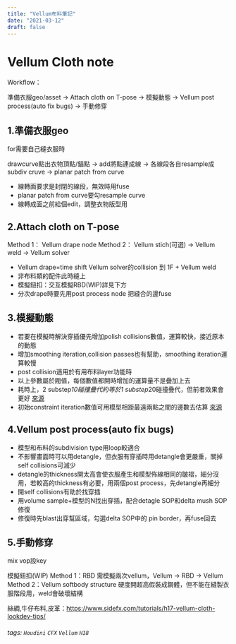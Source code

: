 ```yaml
---
title: "Vellum布料筆記"
date: "2021-03-12"
draft: false
---
```

# Vellum Cloth note

Workflow：

準備衣服geo/asset → Attach cloth on T-pose → 模擬動態 → Vellum post process(auto fix bugs) → 手動修穿

1.準備衣服geo
---
for需要自己縫衣服時

drawcurve點出衣物頂點/錨點 → add將點連成線 → 各線段各自resample成subdiv cruve → planar patch from curve
- 線轉面要求是封閉的線段，無效時用fuse
- planar patch from curve要勾resample curve
- 線轉成面之前給個edit，調整衣物版型用


2.Attach cloth on T-pose
---
Method 1：
Vellum drape node
Method 2：
Vellum stich(可選) → Vellum weld → Vellum solver
- Vellum drape=time shift Vellum solver的collision 到 1F + Vellum weld
- 非布料類的配件此時縫上
- 模擬鈕扣：交互模擬RBD(WIP)詳見下方
- 分次drape時要先用post process node 把縫合的邊fuse


3.模擬動態
---
- 若要在模擬時解決穿插優先增加polish collisions數值，運算較快，接近原本的動態
- 增加smoothing iteration,collision passes也有幫助，smoothing iteration運算較慢
- post collision適用於有用布料layer功能時
- 以上參數屬於閥值，每個數值都開時增加的運算量不是疊加上去
- 耗時上，2 substep*10碰撞疊代約等於1 substep*20碰撞疊代，但前者效果會更好 [來源](https://www.sidefx.com/docs/houdini/dyno/vellumtips.html)
- 初始constraint iteration數值可用模型相距最遠兩點之間的邊數去估算 [來源](https://www.sidefx.com/docs/houdini/dyno/vellumtips.html)


4.Vellum post process(auto fix bugs)
---
- 模型和布料的subdivision type用loop較適合
- 不影響畫面時可以用detangle，但衣服有穿插時用detangle會更嚴重，關掉self collisions可減少
- detangle的thickness開太高會使衣服產生和模型佈線相同的皺褶，細分沒用，若較高的thickness有必要，用兩個post process，先detangle再細分
- 開self collisions有助於找穿插
- 用volume sample+模型的N找出穿插，配合detagle SOP和delta mush SOP修復
- 修復時先blast出穿幫區域，勾選delta SOP中的 pin border，再fuse回去


5.手動修穿
---
mix vop設key

模擬鈕扣(WIP)
Method 1：RBD
需模擬兩次vellum，Vellum → RBD → Vellum
Method 2：Vellum softbody structure
硬度開超高假裝成鋼體，但不能在縫製衣服階段用，weld會破壞結構

絲綢,牛仔布料,皮革：https://www.sidefx.com/tutorials/h17-vellum-cloth-lookdev-tips/


###### tags: `Houdini` `CFX` `Vellum` `H18`